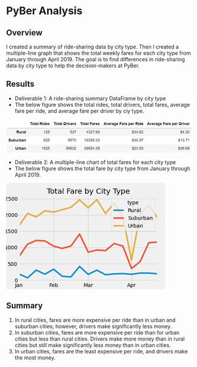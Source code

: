 # PyBer Analysis

## Overview
I created a summary of ride-sharing data by city type.  Then I created a multiple-line graph that shows the total weekly fares for each city type from January through April 2019.  The goal is to find differences in ride-sharing data by city type to help the decision-makers at PyBer.

## Results

- Deliverable 1: A ride-sharing summary DataFrame by city type 
- The below figure shows the total rides, total drivers, total fares, average fare per ride, and average fare per driver by ciy type.

![Pyber Ride Share Summary](analysis/PyBer_Ride_Share_Summary.png)

- Deliverable 2: A multiple-line chart of total fares for each city type
- The below figure shows the total fare by city type from January through April 2019.

![PyBer fare summary](analysis/PyBer_fare_summary.png)

## Summary
1. In rural cities, fares are more expensive per ride than in urban and suburban cities; however, drivers make significantly less money.
2. In suburban cities, fares are more expensive per ride than for urban cities but less than rural cities.  Drivers make more money than in rural cities but still make significantly less money than in urban cities.
3. In urban cities, fares are the least expensive per ride, and drivers make the most money.
